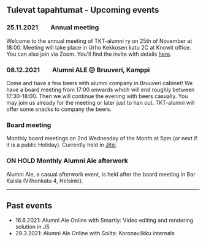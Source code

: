 ## Tulevat tapahtumat - Upcoming events

### **25.11.2021**  Annual meeting

Welcome to the annual meeting of TKT-alumni ry on 25th of November at 18:00. Meeting will take place in Urho Kekkosen katu 2C at Knowit office. You can also join via Zoom. You'll find the invite with details [here](annual_meeting).


### **08.12.2021**  Alumni ALE @ Bruuveri, Kamppi

Come and have a few beers with alumni company in Bruuveri cabinet! We have a board meeting from 17:00 onwards which will end roughly between 17:30-18:00. Then we will continue the evening with beers casually. You may join us already for the meeting or later just to han out. TKT-alumni will offer some snacks to company the beers.


### Board meeting

Monthly board meetings on 2nd Wednesday of the Month at 5pm (or next if it is a public Holiday). Currently held in [Jitsi](https://meet.jit.si/tkt-alumni-2021).


### ON HOLD Monthly Alumni Ale afterwork

Alumni Ale, a casual afterwork event, is held after the board meeting in Bar Kaisla (Vilhonkatu 4, Helsinki).

---

## Past events

* 16.6.2021: Alumni Ale Online with Smartly: Video editing and rendering solution in JS
* 29.3.2021: Alumni Ale Online with Solita: Koronavilkku internals